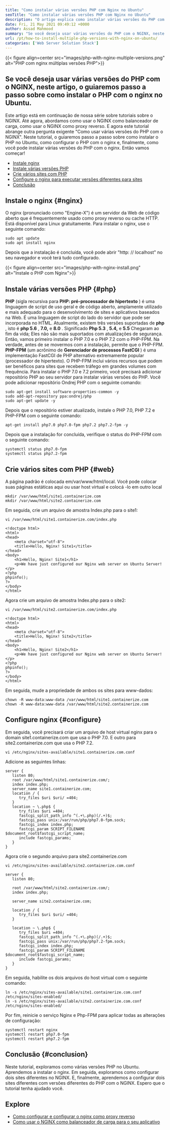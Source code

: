 ```yaml
---
title: "Como instalar várias versões PHP com Nginx no Ubuntu" 
seoTitle: "Como instalar várias versões PHP com Nginx no Ubuntu" 
description: "O artigo explica como instalar várias versões do PHP com o nginx no Ubuntu. Vamos passar por instruções passo a passo sobre como instalar o PHP com o NGINX." 
date: Fri, 21 May 2021 09:49:12 +0000
author: Assad Mahmood
summary: "Se você deseja usar várias versões do PHP com o NGINX, neste artigo o guiaremos passo a passo sobre como instalar o PHP com o NGINX no Ubuntu." 
url: /pt/how-to-install-multiple-php-versions-with-nginx-on-ubuntu/
categories: ['Web Server Solution Stack']
---
```


{{< figure align=center src="images/php-with-nginx-multiple-versions.png" alt="PHP com nginx múltiplas versões PHP">}}


## Se você deseja usar várias versões do PHP com o NGINX, neste artigo, o guiaremos passo a passo sobre como instalar o PHP com o nginx no Ubuntu.
Este artigo está em continuação de nossa série sobre tutoriais sobre o NGINX. Até agora, abordamos como usar o NGINX como balanceador de carga, como usar o NGINX como proxy reverso. E agora este tutorial abrange outra pergunta exigente "Como usar várias versões do PHP com o NGINX". Neste tutorial, o guiaremos passo a passo sobre como instalar o PHP no Ubuntu, como configurar o PHP com o nginx e, finalmente, como você pode instalar várias versões do PHP com o nginx. Então vamos começar!
  * [Instale nginx][1]
  * [Instale várias versões PHP][2]
  * [Crie vários sites com PHP][3]
  * [Configure o nginx para executar versões diferentes para sites][4]
  * [Conclusão][5]

## Instale o nginx {#nginx}

O nginx (pronunciado como "Engine-X") é um servidor da Web de código aberto que é frequentemente usado como proxy reverso ou cache HTTP. Está disponível para Linux gratuitamente.
Para instalar o nginx, use o seguinte comando:
```
sudo apt update
sudo apt install nginx
```
Depois que a instalação é concluída, você pode abrir "http: // localhost" no seu navegador e você terá tudo configurado.

{{< figure align=center src="images/php-with-nginx-install.png" alt="Instale o PHP com Nginx">}}


## Instale várias versões PHP {#php}

 **PHP** (sigla recursiva para **PHP: pré-processador de hipertexto** ) é uma linguagem de script de uso geral e de código aberto, amplamente utilizado e mais adequado para o desenvolvimento de sites e aplicativos baseados na Web. É uma linguagem de script do lado do servidor que pode ser incorporada no HTML.
Atualmente, existem três versões suportadas de  **php** , isto é  **php 5.6**  ,  **7.0,**  e  **8.0**  . Significado  **Php 5.3**  ,  **5.4,**  e **5.5**  Chegaram ao fim da vida; Eles não são mais suportados com atualizações de segurança. Então, vamos primeiro instalar o PHP 7.0 e o PHP 7.2 com o PHP-FPM.
Na verdade, antes de se movermos com a instalação, permite que o PHP-FPM.  **PHP-FPM** (um acrônimo de **Gerenciador de processos FastCGI**  ) é uma implementação FastCGI de PHP alternativo extremamente popular (processador de hipertexto). O PHP-FPM inclui vários recursos que podem ser benéficos para sites que recebem tráfego em grandes volumes com frequência.
Para instalar o PHP 7.0 e 7.2 primeiro, você precisará adicionar repositório PHP ao seu servidor para instalar várias versões do PHP. Você pode adicionar repositório Ondrej PHP com o seguinte comando:
```
sudo apt-get install software-properties-common -y
sudo add-apt-repository ppa:ondrej/php
sudo apt-get update -y
```
Depois que o repositório estiver atualizado, instale o PHP 7.0, PHP 7.2 e PHP-FPM com o seguinte comando:
```
apt-get install php7.0 php7.0-fpm php7.2 php7.2-fpm -y
```
Depois que a instalação for concluída, verifique o status do PHP-FPM com o seguinte comando:
```
systemctl status php7.0-fpm
systemctl status php7.2-fpm
```

## Crie vários sites com PHP {#web}

A página padrão é colocada em/var/www/html/local. Você pode colocar suas páginas estáticas aqui ou usar host virtual e colocá -lo em outro local
```
mkdir /var/www/html/site1.containerize.com
mkdir /var/www/html/site2.containerize.com
```
Em seguida, crie um arquivo de amostra Index.php para o site1:
```
vi /var/www/html/site1.containerize.com/index.php
```
```
<!doctype html>
<html>
<head>
    <meta charset="utf-8">
    <title>Hello, Nginx! Site1</title>
</head>
<body>
    <h1>Hello, Nginx! Site1</h1>
    <p>We have just configured our Nginx web server on Ubuntu Server!</p>
<?php
phpinfo();
?>
</body>
</html>
```
Agora crie um arquivo de amostra Index.php para o site2:
```
vi /var/www/html/site2.containerize.com/index.php
```
```
<!doctype html>
<html>
<head>
    <meta charset="utf-8">
    <title>Hello, Nginx! Site2</title>
</head>
<body>
    <h1>Hello, Nginx! Site2</h1>
    <p>We have just configured our Nginx web server on Ubuntu Server!</p>
<?php
phpinfo();
?>
</body>
</html>
```
Em seguida, mude a propriedade de ambos os sites para www-dados:
```
chown -R www-data:www-data /var/www/html/site1.containerize.com
chown -R www-data:www-data /var/www/html/site2.containerize.com
```

## Configure nginx {#configure}

Em seguida, você precisará criar um arquivo de host virtual nginx para o domain site1.containerize.com que usa o PHP 7.0. E outro para site2.containerize.com que usa o PHP 7.2.
```
vi /etc/nginx/sites-available/site1.containerize.com.conf
```
Adicione as seguintes linhas:
```
server {
   listen 80;
   root /var/www/html/site1.containerize.com/;
   index index.php;
   server_name site1.containerize.com;
   location / {
      try_files $uri $uri/ =404;
   }
   location ~ \.php$ {
      try_files $uri =404;
      fastcgi_split_path_info ^(.+\.php)(/.+)$;
      fastcgi_pass unix:/var/run/php/php7.0-fpm.sock;
      fastcgi_index index.php;
      fastcgi_param SCRIPT_FILENAME $document_root$fastcgi_script_name;
      include fastcgi_params;
   }
}
```
Agora crie o segundo arquivo para site2.containerize.com
```
vi /etc/nginx/sites-available/site2.containerize.com.conf
```
```
server {
   listen 80;

   root /var/www/html/site2.containerize.com/;
   index index.php;

   server_name site2.containerize.com;

   location / {
      try_files $uri $uri/ =404;
   }

   location ~ \.php$ {
      try_files $uri =404;
      fastcgi_split_path_info ^(.+\.php)(/.+)$;
      fastcgi_pass unix:/var/run/php/php7.2-fpm.sock;
      fastcgi_index index.php;
      fastcgi_param SCRIPT_FILENAME $document_root$fastcgi_script_name;
      include fastcgi_params;
   }
}
```
Em seguida, habilite os dois arquivos do host virtual com o seguinte comando:
```
ln -s /etc/nginx/sites-available/site1.containerize.com.conf /etc/nginx/sites-enabled/
ln -s /etc/nginx/sites-available/site2.containerize.com.conf /etc/nginx/sites-enabled/
```
Por fim, reinicie o serviço Nginx e Php-FPM para aplicar todas as alterações de configuração:
```
systemctl restart nginx
systemctl restart php7.0-fpm
systemctl restart php7.2-fpm
```

## Conclusão {#conclusion}

Neste tutorial, exploramos como várias versões PHP no Ubuntu. Aprendemos a instalar o nginx. Em seguida, exploramos como configurar dois sites diferentes no NGINX. E, finalmente, aprendemos a configurar dois sites diferentes com versões diferentes do PHP com o NGINX. Espero que o tutorial tenha ajudado você.

## Explore
  * [Como configurar e configurar o nginx como proxy reverso][6]
  * [Como usar o NGINX como balanceador de carga para o seu aplicativo][7]



 [1]: #nginx
 [2]: #php
 [3]: #web
 [4]: #configure
 [5]: #conclusion
 [6]: https://blog.containerize.com/web-server-solution-stack/how-to-setup-and-configure-nginx-as-reverse-proxy/
 [7]: https://blog.containerize.com/web-server-solution-stack/how-to-use-nginx-as-load-balancer-for-your-application/
